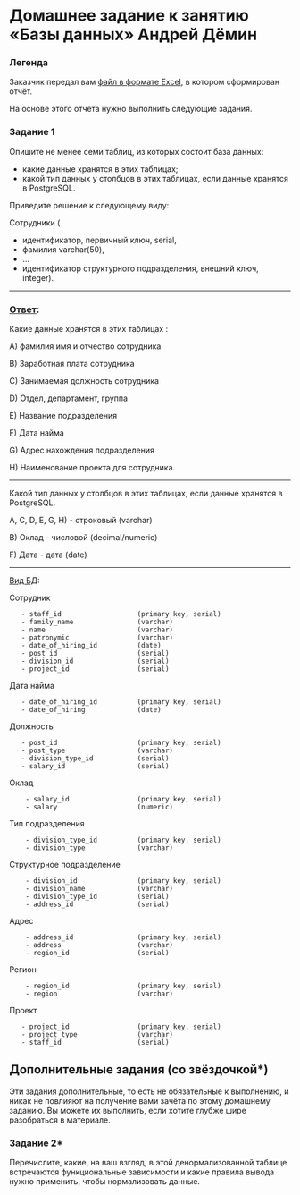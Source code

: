 # Домашнее задание к занятию «Базы данных» Андрей Дёмин

### Легенда

Заказчик передал вам [файл в формате Excel](https://github.com/netology-code/sdb-homeworks/blob/main/resources/hw-12-1.xlsx), в котором сформирован отчёт. 

На основе этого отчёта нужно выполнить следующие задания.

### Задание 1

Опишите не менее семи таблиц, из которых состоит база данных:

- какие данные хранятся в этих таблицах;
- какой тип данных у столбцов в этих таблицах, если данные хранятся в PostgreSQL.

Приведите решение к следующему виду:

Сотрудники (

- идентификатор, первичный ключ, serial,
- фамилия varchar(50),
- ...
- идентификатор структурного подразделения, внешний ключ, integer).

---

### <ins>Ответ</ins>:

Какие данные хранятся в этих таблицах :

A) фамилия имя и отчество сотрудника 

B) Заработная плата сотрудника

C) Занимаемая должность сотрудника

D) Отдел, департамент, группа

E) Название подразделения

F) Дата найма

G) Адрес нахождения подразделения

H) Наименование проекта для сотрудника.

---

Какой тип данных у столбцов в этих таблицах, если данные хранятся в PostgreSQL.

A, C, D, E, G, H) - строковый (varchar)

B) Оклад - числовой (decimal/numeric)

F) Дата - дата (date)

---

<ins>Вид БД</ins>:

Сотрудник
```
   - staff_id                   (primary key, serial)
   - family_name                (varchar)
   - name                       (varchar)
   - patronymic                 (varchar)
   - date_of_hiring_id          (date)
   - post_id                    (serial)
   - division_id                (serial)
   - project_id                 (serial)
```
Дата найма
```
   - date_of_hiring_id          (primary key, serial)
   - date_of_hiring             (date)    
```
Должность
```
   - post_id                    (primary key, serial)
   - post_type                  (varchar)    
   - division_type_id           (serial)
   - salary_id                  (serial)
```
Оклад
```
    - salary_id                 (primary key, serial)
    - salary                    (numeric) 
```
Тип подразделения
```
    - division_type_id          (primary key, serial)
    - division_type             (varchar)    
```    
Структурное подразделение
```
    - division_id               (primary key, serial)
    - division_name             (varchar)
    - division_type_id          (serial)
    - address_id                (serial)
```    
Адрес
```
    - address_id                (primary key, serial)   
    - address                   (varchar)
    - region_id                 (serial)    
```    
Регион
```
    - region_id                 (primary key, serial)
    - region                    (varchar)
```

Проект
```
   - project_id                 (primary key, serial)
   - project_type               (varchar)
   - staff_id                   (serial)
```

## Дополнительные задания (со звёздочкой*)
Эти задания дополнительные, то есть не обязательные к выполнению, и никак не повлияют на получение вами зачёта по этому домашнему заданию. Вы можете их выполнить, если хотите глубже шире разобраться в материале.

### Задание 2*

Перечислите, какие, на ваш взгляд, в этой денормализованной таблице встречаются функциональные зависимости и какие правила вывода нужно применить, чтобы нормализовать данные.
